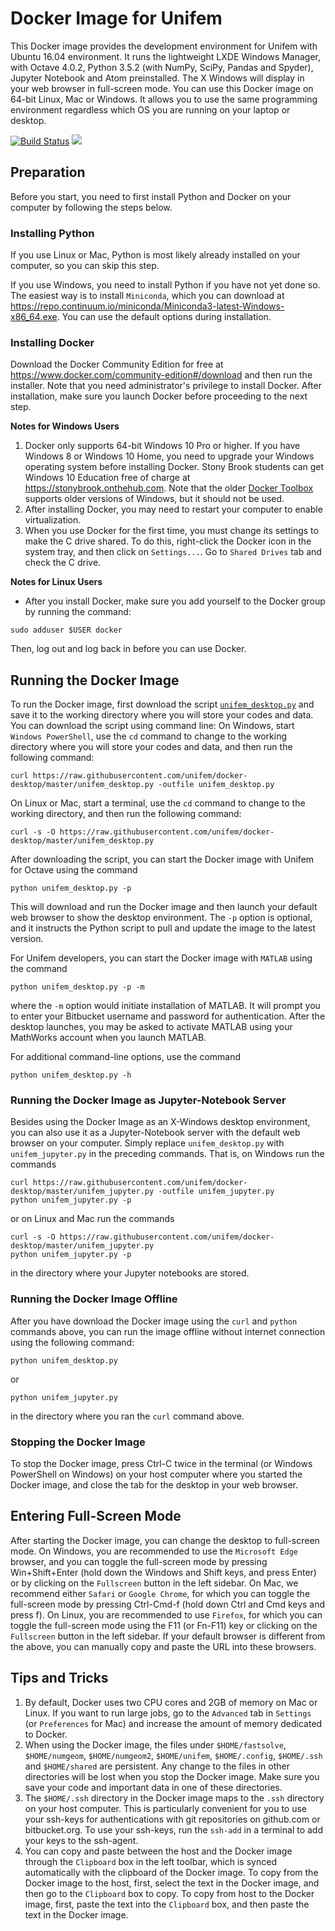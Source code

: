 # Docker Image for Unifem
This Docker image provides the development environment for Unifem with Ubuntu 16.04 environment. It runs the lightweight LXDE Windows Manager, with Octave 4.0.2, Python 3.5.2  (with NumPy, SciPy, Pandas and Spyder), Jupyter Notebook and Atom preinstalled. The X Windows will display in your web browser in full-screen mode. You can use this Docker image on 64-bit Linux, Mac or Windows. It allows you to use the same programming environment regardless which OS you are running on your laptop or desktop.

[![Build Status](https://travis-ci.org/unifem/docker-desktop.svg)](https://travis-ci.org/unifem/docker-desktop) [![](https://images.microbadger.com/badges/image/unifem/desktop.svg)](https://microbadger.com/images/unifem/desktop)

## Preparation
Before you start, you need to first install Python and Docker on your computer by following the steps below.

### Installing Python
If you use Linux or Mac, Python is most likely already installed on your computer, so you can skip this step.

If you use Windows, you need to install Python if you have not yet done so. The easiest way is to install `Miniconda`, which you can download at https://repo.continuum.io/miniconda/Miniconda3-latest-Windows-x86_64.exe. You can use the default options during installation.

### Installing Docker
Download the Docker Community Edition for free at https://www.docker.com/community-edition#/download and then run the installer. Note that you need administrator's privilege to install Docker. After installation, make sure you launch Docker before proceeding to the next step.

**Notes for Windows Users**
1. Docker only supports 64-bit Windows 10 Pro or higher. If you have Windows 8 or Windows 10 Home, you need to upgrade your Windows operating system before installing Docker. Stony Brook students can get Windows 10 Education free of charge at https://stonybrook.onthehub.com. Note that the older [Docker Toolbox](https://www.docker.com/products/docker-toolbox) supports older versions of Windows, but it should not be used.
2. After installing Docker, you may need to restart your computer to enable virtualization.
3. When you use Docker for the first time, you must change its settings to make the C drive shared. To do this, right-click the Docker icon in the system tray, and then click on `Settings...`. Go to `Shared Drives` tab and check the C drive.

**Notes for Linux Users**
* After you install Docker, make sure you add yourself to the Docker group by running the command:
```
sudo adduser $USER docker
```
Then, log out and log back in before you can use Docker.

## Running the Docker Image
To run the Docker image, first download the script [`unifem_desktop.py`](https://raw.githubusercontent.com/unifem/docker-desktop/master/unifem_desktop.py)
and save it to the working directory where you will store your codes and data. You can download the script using command line: On Windows, start `Windows PowerShell`, use the `cd` command to change to the working directory where you will store your codes and data, and then run the following command:
```
curl https://raw.githubusercontent.com/unifem/docker-desktop/master/unifem_desktop.py -outfile unifem_desktop.py
```
On Linux or Mac, start a terminal, use the `cd` command to change to the working directory, and then run the following command:
```
curl -s -O https://raw.githubusercontent.com/unifem/docker-desktop/master/unifem_desktop.py
```

After downloading the script, you can start the Docker image with Unifem for Octave using the command
```
python unifem_desktop.py -p
```
This will download and run the Docker image and then launch your default web browser to show the desktop environment. The `-p` option is optional, and it instructs the Python script to pull and update the image to the latest version.

For Unifem developers, you can start the Docker image with `MATLAB` using the command
```
python unifem_desktop.py -p -m
```
where the `-m` option would initiate installation of MATLAB. It will prompt you to enter your Bitbucket username and password for authentication. After the desktop launches, you may be asked to activate MATLAB using your MathWorks account when you launch MATLAB.

For additional command-line options, use the command
```
python unifem_desktop.py -h
```

### Running the Docker Image as Jupyter-Notebook Server
Besides using the Docker Image as an X-Windows desktop environment, you can also use it as a Jupyter-Notebook server with the
default web browser on your computer. Simply replace `unifem_desktop.py` with `unifem_jupyter.py` in the preceding commands. That is, on Windows run the commands
```
curl https://raw.githubusercontent.com/unifem/docker-desktop/master/unifem_jupyter.py -outfile unifem_jupyter.py
python unifem_jupyter.py -p
```
or on Linux and Mac run the commands
```
curl -s -O https://raw.githubusercontent.com/unifem/docker-desktop/master/unifem_jupyter.py
python unifem_jupyter.py -p
```
in the directory where your Jupyter notebooks are stored.

### Running the Docker Image Offline
After you have download the Docker image using the `curl` and `python` commands above, you can run the image offline without internet connection using the following command:
```
python unifem_desktop.py
```
or
```
python unifem_jupyter.py
```
in the directory where you ran the `curl` command above.

### Stopping the Docker Image
To stop the Docker image, press Ctrl-C twice in the terminal (or Windows PowerShell on Windows) on your host computer where you started the Docker image, and close the tab for the desktop in your web browser.

## Entering Full-Screen Mode
After starting the Docker image, you can change the desktop to full-screen mode. On Windows, you are recommended to use the `Microsoft Edge` browser, and you can toggle the full-screen mode by pressing Win+Shift+Enter (hold down the Windows and Shift keys, and press Enter) or by clicking on the `Fullscreen` button in the left sidebar. On Mac, we recommend either `Safari` or `Google Chrome`, for which you can toggle the full-screen mode by pressing Ctrl-Cmd-f (hold down Ctrl and Cmd keys and press f). On Linux, you are recommended to use `Firefox`, for which you can toggle the full-screen mode using the F11 (or Fn-F11) key or clicking on the `Fullscreen` button in the left sidebar. If your default browser is different from the above, you can manually copy and paste the URL into these browsers.

## Tips and Tricks
1. By default, Docker uses two CPU cores and 2GB of memory on Mac or Linux. If you want to run large jobs, go to the `Advanced` tab in `Settings` (or `Preferences` for Mac) and increase the amount of memory dedicated to Docker.
2. When using the Docker image, the files under `$HOME/fastsolve`, `$HOME/numgeom`, `$HOME/numgeom2`, `$HOME/unifem`, `$HOME/.config`, `$HOME/.ssh` and `$HOME/shared` are persistent. Any change to the files in other directories will be lost when you stop the Docker image. Make sure you save your code and important data in one of these directories.
3. The `$HOME/.ssh` directory in the Docker image maps to the `.ssh` directory on your host computer. This is particularly convenient for you to use your ssh-keys for authentications with git repositories on github.com or bitbucket.org. To use your ssh-keys, run the `ssh-add` in a terminal to add your keys to the ssh-agent.
4. You can copy and paste between the host and the Docker image through the `Clipboard` box in the left toolbar, which is synced automatically with the clipboard of the Docker image. To copy from the Docker image to the host, first, select the text in the Docker image, and then go to the `Clipboard` box to copy. To copy from host to the Docker image, first, paste the text into the `Clipboard` box, and then paste the text in the Docker image.
